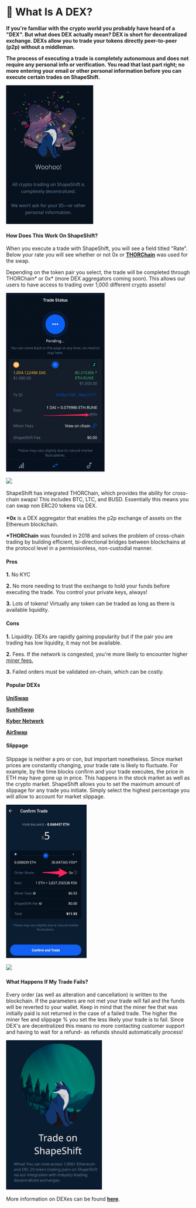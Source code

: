 # 🔸 What Is A DEX?

**If you're familiar with the crypto world you probably have heard of a "DEX". But what does DEX actually mean? DEX is short for decentralized exchange. DEXs allow you to trade your tokens directly peer-to-peer (p2p) without a middleman.**

**The process of executing a trade is completely autonomous and does not require any personal info or verification. You read that last part right; no more entering your email or other personal information before you can execute certain trades on ShapeShift.**

![](<../../.gitbook/assets/image (13) (1).png>)

#### How Does This Work On ShapeShift?

When you execute a trade with ShapeShift, you will see a field titled "Rate". Below your rate you will see whether or not 0x or [**THORChain**](https://erikvoorhees.medium.com/an-introduction-to-thorchain-for-bitcoiners-3f621bf0028e) was used for the swap.

Depending on the token pair you select, the trade will be completed through THORChain\* or 0x\* (more DEX aggregators coming soon). This allows our users to have access to trading over 1,000 different crypto assets!

![](<../../.gitbook/assets/image (84) (1).png>)

![](<../../.gitbook/assets/image (187).png>)

ShapeShift has integrated THORChain, which provides the ability for cross-chain swaps! This includes BTC, LTC, and BUSD. Essentially this means you can swap non ERC20 tokens via DEX.\
\
**\*0x** is a DEX aggregator that enables the p2p exchange of assets on the Ethereum blockchain.

**\*THORChain** was founded in 2018 and solves the problem of cross-chain trading by building efficient, bi-directional bridges between blockchains at the protocol level in a permissionless, non-custodial manner.

#### Pros

**1.** No KYC

**2.** No more needing to trust the exchange to hold your funds before executing the trade. You control your private keys, always!

**3.** Lots of tokens! Virtually any token can be traded as long as there is available liquidity.

#### Cons

**1.** Liquidity. DEXs are rapidly gaining popularity but if the pair you are trading has low liquidity, it may not be available.

**2.** Fees. If the network is congested, you're more likely to encounter higher [miner fees.](https://shapeshift.com/miner-fees)

**3.** Failed orders must be validated on-chain, which can be costly.

#### Popular DEXs

[**UniSwap**](https://uniswap.org/)

[**SushiSwap**](https://sushiswap.fi/)

[**Kyber Network**](https://kyber.network/about/knc)

[**AirSwap**](https://www.airswap.io/)

#### Slippage

####

Slippage is neither a pro or con, but important nonetheless. Since market prices are constantly changing, your trade rate is likely to fluctuate. For example, by the time blocks confirm and your trade executes, the price in ETH may have gone up in price. This happens in the stock market as well as the crypto market. ShapeShift allows you to set the maximum amount of slippage for any trade you initiate. Simply select the highest percentage you will allow to account for market slippage.

![](<../../.gitbook/assets/image (116).png>)

![](<../../.gitbook/assets/image (230).png>)

#### What Happens If My Trade Fails?

Every order (as well as alteration and cancellation) is written to the blockchain. If the parameters are not met your trade will fail and the funds will be reverted to your wallet. Keep in mind that the miner fee that was initially paid is not returned in the case of a failed trade. The higher the miner fee and slippage % you set the less likely your trade is to fail. Since DEX's are decentralized this means no more contacting customer support and having to wait for a refund- as refunds should automatically process!

![](<../../.gitbook/assets/image (111) (1).png>)

More information on DEXes can be found [**here**](https://academy.binance.com/en/articles/what-is-a-decentralized-exchange-dex#defining-decentralized-exchanges).
